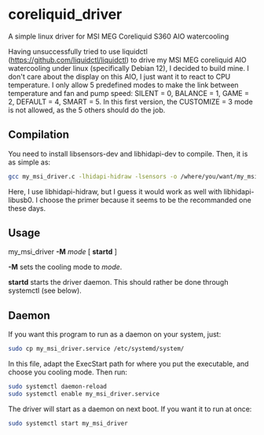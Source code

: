 # coreliquid_driver
A simple linux driver for MSI MEG Coreliquid S360 AIO watercooling

Having unsuccessfully tried to use liquidctl (https://github.com/liquidctl/liquidctl) 
to drive my MSI MEG coreliquid AIO watercooling under linux (specifically Debian 12), 
I decided to build mine. I don't care about the display on this AIO, I just want it 
to react to CPU temperature. I only allow 5 predefined modes to make the link between 
temperature and fan and pump speed:
    SILENT = 0,
    BALANCE = 1,
    GAME = 2,
    DEFAULT = 4,
    SMART = 5.
In this first version, the CUSTOMIZE = 3 mode is not allowed, as the 5 others
should do the job.

## Compilation
You need to install libsensors-dev and libhidapi-dev to compile. Then, it is as simple as:

```bash
gcc my_msi_driver.c -lhidapi-hidraw -lsensors -o /where/you/want/my_msi_driver
```

Here, I use libhidapi-hidraw, but I guess it would work as well with libhidapi-libusb0.
I choose the primer because it seems to be the recommanded one these days.

## Usage
my_msi_driver **-M** *mode* [ **startd** ]

**-M** sets the cooling mode to *mode*.

**startd** starts the driver daemon. This should rather be done through systemctl (see below).

## Daemon
If you want this program to run as a daemon on your system, just:

```bash
sudo cp my_msi_driver.service /etc/systemd/system/
```

In this file, adapt the ExecStart path for where you put the executable, and choose
you cooling mode. Then run:

```bash
sudo systemctl daemon-reload
sudo systemctl enable my_msi_driver.service
```

The driver will start as a daemon on next boot. If you want it to run at once:

```bash
sudo systemctl start my_msi_driver
```
